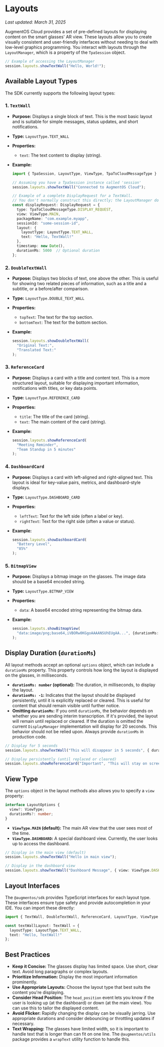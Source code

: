 # Layouts

*Last updated: March 31, 2025*

AugmentOS Cloud provides a set of pre-defined layouts for displaying content on the smart glasses' AR view. These layouts allow you to create visually consistent and user-friendly interfaces without needing to deal with low-level graphics programming. You interact with layouts through the `LayoutManager`, which is a property of the `TpaSession` object.

```typescript
// Example of accessing the LayoutManager
session.layouts.showTextWall("Hello, World!");
```

## Available Layout Types

The SDK currently supports the following layout types:

### 1. `TextWall`

*   **Purpose:** Displays a single block of text.  This is the most basic layout and is suitable for simple messages, status updates, and short notifications.
*   **Type:** `LayoutType.TEXT_WALL`
*   **Properties:**
    *   `text`: The text content to display (string).

*   **Example:**

    ```typescript
    import { TpaSession, LayoutType, ViewType, TpaToCloudMessageType } from '@augmentos/sdk';

    // Assuming you have a TpaSession instance called 'session'
    session.layouts.showTextWall("Connected to AugmentOS Cloud");

    // Example of a complete DisplayRequest for a TextWall.
    // You don't normally construct this directly; the LayoutManager does it.
    const displayRequest: DisplayRequest = {
      type: TpaToCloudMessageType.DISPLAY_REQUEST,
      view: ViewType.MAIN,
      packageName: "com.example.myapp",
      sessionId: "some-session-id",
      layout: {
        layoutType: LayoutType.TEXT_WALL,
        text: "Hello, TextWall!"
      },
      timestamp: new Date(),
      durationMs: 5000  // Optional duration
    };
    ```

### 2. `DoubleTextWall`

*   **Purpose:** Displays two blocks of text, one above the other. This is useful for showing two related pieces of information, such as a title and a subtitle, or a before/after comparison.
*   **Type:** `LayoutType.DOUBLE_TEXT_WALL`
*   **Properties:**
    *   `topText`: The text for the top section.
    *   `bottomText`: The text for the bottom section.

*   **Example:**

    ```typescript
    session.layouts.showDoubleTextWall(
      "Original Text:",
      "Translated Text:"
    );
    ```

### 3. `ReferenceCard`

*   **Purpose:**  Displays a card with a title and content text.  This is a more structured layout, suitable for displaying important information, notifications with titles, or key data points.
*   **Type:** `LayoutType.REFERENCE_CARD`
*   **Properties:**
    *   `title`:  The title of the card (string).
    *   `text`:  The main content of the card (string).

*   **Example:**

    ```typescript
    session.layouts.showReferenceCard(
      "Meeting Reminder",
      "Team Standup in 5 minutes"
    );
    ```

### 4. `DashboardCard`

*   **Purpose:**  Displays a card with left-aligned and right-aligned text.  This layout is ideal for key-value pairs, metrics, and dashboard-style displays.
*   **Type:** `LayoutType.DASHBOARD_CARD`
*   **Properties:**
    *   `leftText`: Text for the left side (often a label or key).
    *   `rightText`: Text for the right side (often a value or status).

*   **Example:**

    ```typescript
    session.layouts.showDashboardCard(
      "Battery Level",
      "85%"
    );
    ```

### 5. `BitmapView`

* **Purpose:** Displays a bitmap image on the glasses. The image data should be a base64 encoded string.
* **Type:** `LayoutType.BITMAP_VIEW`
* **Properties:**
  * `data`: A base64 encoded string representing the bitmap data.

* **Example:**
  ```typescript
  session.layouts.showBitmapView(
    "data:image/png;base64,iVBORw0KGgoAAAANSUhEUgAA...", {durationMs: 5000}
  );
  ```

## Display Duration (`durationMs`)

All layout methods accept an optional `options` object, which can include a `durationMs` property. This property controls how long the layout is displayed on the glasses, in milliseconds.

*   **`durationMs: number` (optional):**  The duration, in milliseconds, to display the layout.
*   **`durationMs: -1`:** Indicates that the layout should be displayed persistently, until it is explicitly replaced or cleared.  This is useful for content that should remain visible until further notice.
*   **Omitting `durationMs`:**  If you omit `durationMs`, the behavior depends on whether you are sending interim transcription.
    If it's provided, the layout will remain until replaced or cleared.  If the duration is omitted the current `DisplayManager` implementation will display for 20 seconds.  This behavior should not be relied upon.  Always provide `durationMs` in production code.

```typescript
// Display for 5 seconds
session.layouts.showTextWall("This will disappear in 5 seconds", { durationMs: 5000 });

// Display persistently (until replaced or cleared)
session.layouts.showReferenceCard("Important", "This will stay on screen", {durationMs: -1});
```

## View Type

The `options` object in the layout methods also allows you to specify a `view` property:

```typescript
interface LayoutOptions {
  view?: ViewType;
  durationMs?: number;
}
```

*   **`ViewType.MAIN` (default):** The main AR view that the user sees most of the time.
*   **`ViewType.DASHBOARD`:**  A special dashboard view.  Currently, the user looks up to access the dashboard.

```typescript
// Display in the main view (default)
session.layouts.showTextWall("Hello in main view");

// Display in the dashboard view
session.layouts.showTextWall("Dashboard Message", { view: ViewType.DASHBOARD });
```

## Layout Interfaces

The `@augmentos/sdk` provides TypeScript interfaces for each layout type.  These interfaces ensure type safety and provide autocompletion in your IDE.  You can import these directly:

```typescript
import { TextWall, DoubleTextWall, ReferenceCard, LayoutType, ViewType } from '@augmentos/sdk';

const textWallLayout: TextWall = {
  layoutType: LayoutType.TEXT_WALL,
  text: "Hello, TextWall!"
};
```

## Best Practices

*   **Keep it Concise:** The glasses display has limited space. Use short, clear text.  Avoid long paragraphs or complex layouts.
*   **Prioritize Information:**  Display the most important information prominently.
*   **Use Appropriate Layouts:**  Choose the layout type that best suits the content you're displaying.
*   **Consider Head Position:** The `head_position` event lets you know if the user is looking up (at the dashboard) or down (at the main view).  You can use this to tailor the displayed content.
*   **Avoid Flicker:** Rapidly changing the display can be visually jarring.  Use appropriate durations and consider debouncing or throttling updates if necessary.
* **Text Wrapping:** The glasses have limited width, so it is important to handle text that is longer than can fit on one line. The `@augmentos/utils` package provides a `wrapText` utility function to handle this.
